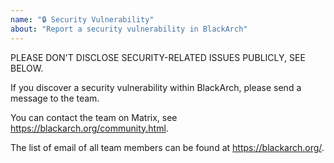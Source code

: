 ```yaml
---
name: "🔒 Security Vulnerability"
about: "Report a security vulnerability in BlackArch"
---
```

PLEASE DON'T DISCLOSE SECURITY-RELATED ISSUES PUBLICLY, SEE BELOW.

If you discover a security vulnerability within BlackArch, please send a message to the team.

You can contact the team on Matrix, see https://blackarch.org/community.html.

The list of email of all team members can be found at https://blackarch.org/.
